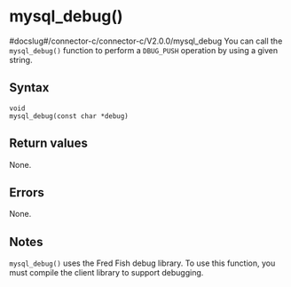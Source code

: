 mysql_debug() 
==================================
#docslug#/connector-c/connector-c/V2.0.0/mysql_debug
You can call the `mysql_debug()` function to perform a `DBUG_PUSH` operation by using a given string. 

Syntax 
---------------------------

```unknow
void
mysql_debug(const char *debug)
```



Return values 
----------------------------------

None.

Errors 
---------------------------

None.

Notes 
--------------------------

`mysql_debug()` uses the Fred Fish debug library. To use this function, you must compile the client library to support debugging.

